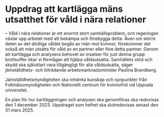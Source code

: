 # Uppdrag att kartlägga mäns utsatthet för våld i nära relationer

– Våld i nära relationer är ett enormt stort samhällsproblem, och regeringen växlar upp arbetet med att bekämpa och förebygga detta. Även om större delen av det dödliga våldet begås av män mot kvinnor, förekommer det också att män utsätts för våld av en partner eller före detta partner. Genom att kartlägga och analysera behovet av insatser för just denna grupp brottsoffer ökar vi förmågan att hjälpa våldsutsatta. Samhällets stöd och skydd ska självklart vara tillgängligt för alla våldsutsatta, säger jämställdhets\- och biträdande arbetsmarknadsminister Paulina Brandberg.

Jämställdhetsmyndigheten ska inhämta kunskap och synpunkter från Folkhälsomyndigheten och Nationellt centrum för kvinnofrid vid Uppsala universitet.

En plan för hur kartläggningen och analysen ska genomföras ska redovisas den 1 december 2023\. Uppdraget som helhet ska slutredovisas senast den 31 mars 2025\.
